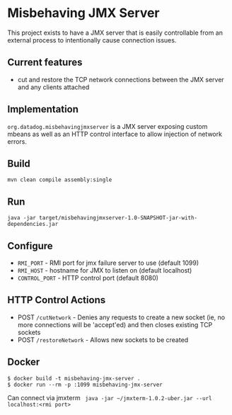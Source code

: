 # Misbehaving JMX Server
This project exists to have a JMX server that is easily controllable from an external process
to intentionally cause connection issues.

## Current features
- cut and restore the TCP network connections between the JMX server and any clients attached

## Implementation
`org.datadog.misbehavingjmxserver` is a JMX server exposing custom mbeans
as well as an HTTP control interface to allow injection of network errors.

## Build
`mvn clean compile assembly:single`

## Run
`java -jar target/misbehavingjmxserver-1.0-SNAPSHOT-jar-with-dependencies.jar`

## Configure
- `RMI_PORT` - RMI port for jmx failure server to use (default 1099)
- `RMI_HOST` - hostname for JMX to listen on (default localhost)
- `CONTROL_PORT` - HTTP control port (default 8080)

## HTTP Control Actions
- POST `/cutNetwork` - Denies any requests to create a new socket (ie, no more connections will be 'accept'ed) and then closes existing TCP sockets
- POST `/restoreNetwork` - Allows new sockets to be created

## Docker
```
$ docker build -t misbehaving-jmx-server .
$ docker run --rm -p :1099 misbehaving-jmx-server 
```

Can connect via jmxterm ` java -jar ~/jmxterm-1.0.2-uber.jar --url localhost:<rmi port>`

